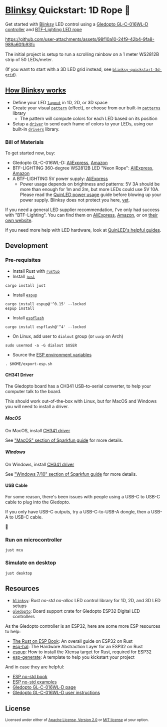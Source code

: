 # [Blinksy][blinksy] Quickstart: 1D Rope 🌈

Get started with [Blinksy][blinksy] LED control using a [Gledopto GL-C-016WL-D controller](https://www.aliexpress.com/item/1005008707989546.html) and [BTF-Lighting LED rope](https://www.aliexpress.com/item/1005006239466933.html)

https://github.com/user-attachments/assets/98f10a10-24f9-42b4-9fa8-989a60fb93fc

The initial project is setup to run a scrolling rainbow on a 1 meter WS2812B strip of 50 LEDs/meter.

(If you want to start with a 3D LED grid instead, see [`blinksy-quickstart-3d-grid`](https://github.com/ahdinosaur/blinksy-quickstart-3d-grid)).

## [How Blinksy works][how-blinksy-works]

[how-blinksy-works]: https://github.com/ahdinosaur/blinksy/#how-blinksy-works

- Define your LED [`layout`][layout] in 1D, 2D, or 3D space
- Create your visual [`pattern`][pattern] (effect), or choose from our built-in [`patterns`][patterns] library
  - The pattern will compute colors for each LED based on its position
- Setup a [`driver`][driver] to send each frame of colors to your LEDs, using our built-in [`drivers`][drivers] library.

[layout]: https://docs.rs/blinksy/0.8/blinksy/layout/index.html
[pattern]: https://docs.rs/blinksy/0.8/blinksy/pattern/index.html
[patterns]: https://docs.rs/blinksy/0.8/blinksy/patterns/index.html
[driver]: https://docs.rs/blinksy/0.8/blinksy/driver/index.html
[drivers]: https://docs.rs/blinksy/0.8/blinksy/drivers/index.html

### Bill of Materials

To get started now, buy:

- Gledopto GL-C-016WL-D: [AliExpress](https://www.aliexpress.com/item/1005008707989546.html), [Amazon](https://www.amazon.com/Controller-Dynamic-Lighting-Download-Addressable/dp/B0DT9QM25R)
- BTF-LIGHTING 360-degree WS2812B LED "Neon Rope": [AliExpress](https://www.aliexpress.com/item/1005006239466933.html), [Amazon](https://www.amazon.com/BTF-LIGHTING-Reticulate-Flexible-Waterproof-Controller/dp/B0CNXKJS6G)
- A BTF-LIGHTING 5V power supply: [AliExpress](https://www.aliexpress.com/item/32810906485.html)
  - Power usage depends on brightness and patterns: 5V 3A should be more than enough for 1m and 2m, but more LEDs could use 5V 10A. Please read the [QuinLED power usage](https://quinled.info/2020/03/12/digital-led-power-usage/) guide before blowing up your power supply. Blinksy does not protect you here, [yet](https://github.com/ahdinosaur/blinksy/issues/47).

If you need a general LED supplier recommendation, I've only had success with "BTF-Lighting". You can find them on [AliExpress](https://btf-lighting.aliexpress.com/), [Amazon](https://www.amazon.com/stores/BTF-LIGHTING/BTF-LIGHTING/page/0FF60378-45DE-44E7-B0D7-8F5CD6478971), or on [their own website](https://www.btf-lighting.com/).


If you need more help with LED hardware, look at [QuinLED's helpful guides][quinled-guides].

[quinled-guides]: https://quinled.info/addressable-digital-leds/

## Development

### Pre-requisites

- Install Rust with [`rustup`][rustup]
- Install [`just`][just]

```shell
cargo install just
```

- Install [`espup`][espup]

```shell
cargo install espup@'^0.15' --locked
espup install
```

- Install [`espflash`][espflash]

```shell
cargo install espflash@'^4' --locked
```

- On Linux, add user to `dialout` group (or `uucp` on Arch)

```shell
sudo usermod -a -G dialout $USER
```

- Source the [ESP environment variables][esp-env-vars]

```shell
. $HOME/export-esp.sh
```

[rustup]: https://rustup.rs/
[just]: https://github.com/casey/just
[espup]: https://docs.esp-rs.org/book/installation/riscv-and-xtensa.html
[espflash]: https://docs.esp-rs.org/book/tooling/espflash.html
[esp-env-vars]: https://docs.esp-rs.org/book/installation/riscv-and-xtensa.html#3-set-up-the-environment-variables

#### CH341 Driver

The Gledopto board has a CH341 USB-to-serial converter, to help your computer talk to the board.

This should work out-of-the-box with Linux, but for MacOS and Windows you will need to install a driver.

##### MacOS

On MacOS, install [CH341 driver](https://www.wch-ic.com/downloads/CH341SER_MAC_ZIP.html)

See ["MacOS" section of Sparkfun guide](https://learn.sparkfun.com/tutorials/how-to-install-ch340-drivers/all#mac-osx) for more details.

##### Windows

On Windows, install [CH341 driver](https://www.wch-ic.com/downloads/CH341SER_EXE.html)

See ["Windows 7/10" section of Sparkfun guide](https://learn.sparkfun.com/tutorials/how-to-install-ch340-drivers/all#windows-710) for more details.

#### USB Cable

For some reason, there's been issues with people using a USB-C to USB-C cable to plug into the Gledopto.

If you only have USB-C outputs, try a USB-C-to-USB-A dongle, then a USB-A to USB-C cable.

🤷

### Run on microcontroller

```shell
just mcu
```

### Simulate on desktop

```shell
just desktop
```

## Resources

- [`blinksy`][blinksy]: Rust _no-std_ _no-alloc_  LED control library for 1D, 2D, and 3D LED setups
- [`gledopto`][gledopto]: Board support crate for Gledopto ESP32 Digital LED controllers

[blinksy]: https://github.com/ahdinosaur/blinksy
[gledopto]: https://github.com/ahdinosaur/blinksy/tree/main/esp/gledopto

As the Gledopto controller is an ESP32, here are some more ESP resources to help:

- [The Rust on ESP Book](https://docs.esp-rs.org/book/introduction.html): An overall guide on ESP32 on Rust
- [esp-hal](https://docs.espressif.com/projects/rust/esp-hal/1.0.0-beta.0/esp32/esp_hal/index.html): The Hardware Abstraction Layer for an ESP32 on Rust
- [espup](https://docs.esp-rs.org/book/installation/riscv-and-xtensa.html): How to install the Xtensa target for Rust, required for ESP32
- [esp-generate](https://docs.esp-rs.org/book/writing-your-own-application/generate-project/esp-generate.html): A template to help you kickstart your project

And in case they are helpful:

- [ESP no-std book](https://docs.esp-rs.org/no_std-training)
- [ESP no-std examples](https://github.com/esp-rs/no_std-training)
- [Gledopto GL-C-016WL-D page](https://www.gledopto.eu/gledopto-esp32-wled-uart_1)
- [Gledopto GL-C-016WL-D user instructions](https://www.gledopto.eu/mediafiles/anleitungen/7002-gl-c-016wl-d-eng.pdf)

## License

<sup>
Licensed under either of <a href="LICENSE-APACHE">Apache License, Version
2.0</a> or <a href="LICENSE-MIT">MIT license</a> at your option.
</sup>
